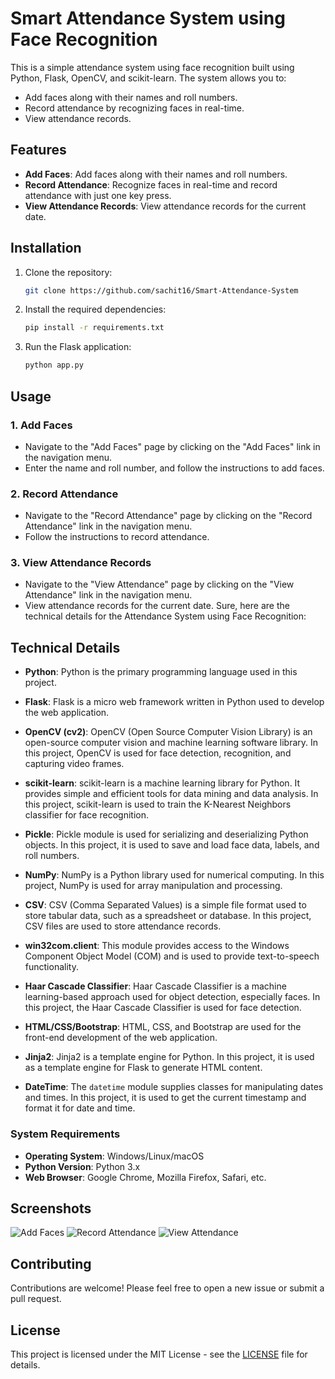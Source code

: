 # Smart Attendance System using Face Recognition

This is a simple attendance system using face recognition built using Python, Flask, OpenCV, and scikit-learn. The system allows you to:

- Add faces along with their names and roll numbers.
- Record attendance by recognizing faces in real-time.
- View attendance records.

## Features

- **Add Faces**: Add faces along with their names and roll numbers.
- **Record Attendance**: Recognize faces in real-time and record attendance with just one key press.
- **View Attendance Records**: View attendance records for the current date.

## Installation

1. Clone the repository:

    ```bash
    git clone https://github.com/sachit16/Smart-Attendance-System
    ```

2. Install the required dependencies:

    ```bash
    pip install -r requirements.txt
    ```

3. Run the Flask application:

    ```bash
    python app.py
    ```

## Usage

### 1. Add Faces

- Navigate to the "Add Faces" page by clicking on the "Add Faces" link in the navigation menu.
- Enter the name and roll number, and follow the instructions to add faces.

### 2. Record Attendance

- Navigate to the "Record Attendance" page by clicking on the "Record Attendance" link in the navigation menu.
- Follow the instructions to record attendance.

### 3. View Attendance Records

- Navigate to the "View Attendance" page by clicking on the "View Attendance" link in the navigation menu.
- View attendance records for the current date.
Sure, here are the technical details for the Attendance System using Face Recognition:

## Technical Details

- **Python**: Python is the primary programming language used in this project.
  
- **Flask**: Flask is a micro web framework written in Python used to develop the web application.

- **OpenCV (cv2)**: OpenCV (Open Source Computer Vision Library) is an open-source computer vision and machine learning software library. In this project, OpenCV is used for face detection, recognition, and capturing video frames.

- **scikit-learn**: scikit-learn is a machine learning library for Python. It provides simple and efficient tools for data mining and data analysis. In this project, scikit-learn is used to train the K-Nearest Neighbors classifier for face recognition.

- **Pickle**: Pickle module is used for serializing and deserializing Python objects. In this project, it is used to save and load face data, labels, and roll numbers.

- **NumPy**: NumPy is a Python library used for numerical computing. In this project, NumPy is used for array manipulation and processing.

- **CSV**: CSV (Comma Separated Values) is a simple file format used to store tabular data, such as a spreadsheet or database. In this project, CSV files are used to store attendance records.

- **win32com.client**: This module provides access to the Windows Component Object Model (COM) and is used to provide text-to-speech functionality.

- **Haar Cascade Classifier**: Haar Cascade Classifier is a machine learning-based approach used for object detection, especially faces. In this project, the Haar Cascade Classifier is used for face detection.

- **HTML/CSS/Bootstrap**: HTML, CSS, and Bootstrap are used for the front-end development of the web application.

- **Jinja2**: Jinja2 is a template engine for Python. In this project, it is used as a template engine for Flask to generate HTML content.

- **DateTime**: The `datetime` module supplies classes for manipulating dates and times. In this project, it is used to get the current timestamp and format it for date and time.

### System Requirements

- **Operating System**: Windows/Linux/macOS
- **Python Version**: Python 3.x
- **Web Browser**: Google Chrome, Mozilla Firefox, Safari, etc.

## Screenshots

![Add Faces](screenshots/add_faces.png)
![Record Attendance](screenshots/record_attendance.png)
![View Attendance](screenshots/view_attendance.png)

## Contributing

Contributions are welcome! Please feel free to open a new issue or submit a pull request.

## License

This project is licensed under the MIT License - see the [LICENSE](LICENSE) file for details.
